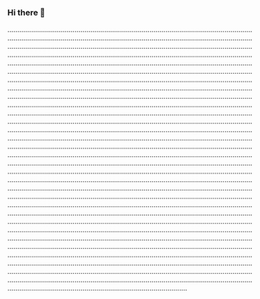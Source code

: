 ### Hi there 👋

...............................................................................................................................................................................................................................................................................................................................................................................................................................................................................................................................................................................................................................................................................................................................................................................................................................................................................................................................................................................................................................................................................................................................................................................................................................................................................................................................................................................................................................................................................................................................................................................................................................................................................................................................................................................................................................................................................................................................................................................................................................................................................................................................................................................................................................................................................................................................................................................................................................................................................................................................................................................................................................................................................................................................................................................................................................................................................................................................................................................................................................................................................................................................................................................................................................................................................................................................................................................................................................................................................................................................................................................................................................................................................................................................................................................................................................................................................................................................................................................................................................................................................................